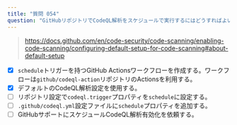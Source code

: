 ```yaml
---
title: "質問 054"
question: "GitHubリポジトリでCodeQL解析をスケジュールで実行するにはどうすればよいですか？（2つ選んでください）"
---
```


> https://docs.github.com/en/code-security/code-scanning/enabling-code-scanning/configuring-default-setup-for-code-scanning#about-default-setup
- [x] `schedule`トリガーを持つGitHub Actionsワークフローを作成する。ワークフローは`github/codeql-action`リポジトリのActionsを利用する。
- [x] デフォルトのCodeQL解析設定を使用する。
- [ ] リポジトリ設定で`codeql.trigger`プロパティを`schedule`に設定する。
- [ ] `.github/codeql.yml`設定ファイルに`schedule`プロパティを追加する。
- [ ] GitHubサポートにスケジュールCodeQL解析有効化を依頼する。